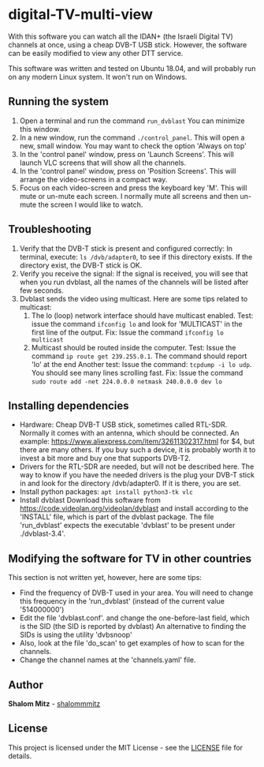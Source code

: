 digital-TV-multi-view
======================

With this software you can watch all the IDAN+ (the Israeli Digital TV) channels at once, using a cheap DVB-T USB stick. However, the software can be easily modified to view any other DTT service. 

This software was written and tested on Ubuntu 18.04, and will probably run on any modern Linux system. It won't run on Windows.

Running the system
------------------

   1. Open a terminal and run the command `run_dvblast`
      You can minimize this window. 
   2. In a new window, run the command `./control_panel`. This will open a new, small window.
      You may want to check the option 'Always on top'
   3. In the 'control panel' window, press on 'Launch Screens'. 
      This will launch VLC screens that will show all the channels.
   4. In the 'control panel' window, press on 'Position Screens'.
      This will arrange the video-screens in a compact way.
   5. Focus on each video-screen and press the keyboard key 'M'. 
      This will mute or un-mute each screen. I normally mute all screens and then un-mute the screen I would like to watch.
   
Troubleshooting
---------------

   1. Verify that the DVB-T stick is present and configured correctly:
      In terminal, execute: `ls /dvb/adapter0`, to see if this directory exists.
      If the directory exist, the DVB-T stick is OK.
   2. Verify you receive the signal:
      If the signal is received, you will see that when you run dvblast, all the names of the channels will be listed after few seconds.
   3. Dvblast sends the video using multicast. Here are some tips related to multicast:
      1. The lo (loop) network interface should have multicast enabled.
          Test: issue the command `ifconfig lo` and look for 'MULTICAST' in the first line of the output.
          Fix: Issue the command `ifconfig lo multicast`
      2. Multicast should be routed inside the computer. 
          Test: Issue the command `ip route get 239.255.0.1`. The command should report 'lo' at the end
              Another test: Issue the command: `tcpdump -i lo udp`. You should see many lines scrolling fast.
          Fix: Issue the command `sudo route add -net 224.0.0.0 netmask 240.0.0.0 dev lo`
 

Installing dependencies
-----------------------

- Hardware: Cheap DVB-T USB stick, sometimes called RTL-SDR. Normally it comes with an antenna, which should be connected. An example: https://www.aliexpress.com/item/32611302317.html for $4, but there are many others. If you buy such a device, it is probably worth it to invest a bit more and buy one that supports DVB-T2.
- Drivers for the RTL-SDR are needed, but will not be described here. The way to know if you have the needed drivers is the plug your DVB-T stick in and look for the directory /dvb/adapter0. If it is there, you are set.
- Install python packages:
   `apt install python3-tk vlc`
- Install dvblast
  Download this software from https://code.videolan.org/videolan/dvblast and install according to the 'INSTALL' file, which is part of the dvblast package.
  The file 'run_dvblast' expects the executable 'dvblast' to be present under ./dvblast-3.4'. 

Modifying the software for TV in other countries
------------------------------------------------

This section is not written yet, however, here are some tips:

   - Find the frequency of DVB-T used in your area. 
     You will need to change this frequency in the 'run_dvblast' (instead of the current value '514000000')
   - Edit the file 'dvblast.conf'. and change the one-before-last field, which is the SID (the SID is reported by dvblast)
     An alternative to finding the SIDs is using the utility 'dvbsnoop'
   - Also, look at the file 'do_scan' to get examples of how to scan for the channels.
   - Change the channel names at the 'channels.yaml' file.


## Author

**Shalom Mitz** - [shalommmitz](https://github.com/shalommmitz)

## License

This project is licensed under the MIT License - see the [LICENSE](LICENSE ) file for details.
   
